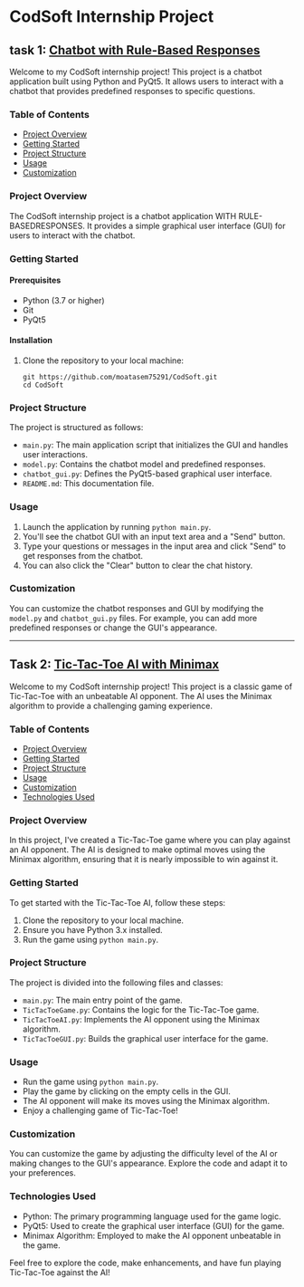 # CodSoft Internship Project

## task 1: [Chatbot with Rule-Based Responses](https://github.com/moatasem75291/CodSoft/tree/main/CHATBOT%20WITH%20RULE-BASEDRESPONSES)

Welcome to my CodSoft internship project! This project is a chatbot application built using Python and PyQt5. It allows users to interact with a chatbot that provides predefined responses to specific questions.

### Table of Contents

- [Project Overview](#project-overview)
- [Getting Started](#getting-started)
- [Project Structure](#project-structure)
- [Usage](#usage)
- [Customization](#customization)

### Project Overview

The CodSoft internship project is a chatbot application WITH RULE-BASEDRESPONSES. It provides a simple graphical user interface (GUI) for users to interact with the chatbot.

### Getting Started

#### Prerequisites

- Python (3.7 or higher)
- Git
- PyQt5

#### Installation

1. Clone the repository to your local machine:

   ```shell
   git https://github.com/moatasem75291/CodSoft.git
   cd CodSoft
   ```

### Project Structure

The project is structured as follows:

- `main.py`: The main application script that initializes the GUI and handles user interactions.
- `model.py`: Contains the chatbot model and predefined responses.
- `chatbot_gui.py`: Defines the PyQt5-based graphical user interface.
- `README.md`: This documentation file.

### Usage

1. Launch the application by running `python main.py`.
2. You'll see the chatbot GUI with an input text area and a "Send" button.
3. Type your questions or messages in the input area and click "Send" to get responses from the chatbot.
4. You can also click the "Clear" button to clear the chat history.

### Customization

You can customize the chatbot responses and GUI by modifying the `model.py` and `chatbot_gui.py` files. For example, you can add more predefined responses or change the GUI's appearance.

---

## Task 2: [Tic-Tac-Toe AI with Minimax]()

Welcome to my CodSoft internship project! This project is a classic game of Tic-Tac-Toe with an unbeatable AI opponent. The AI uses the Minimax algorithm to provide a challenging gaming experience.

### Table of Contents

- [Project Overview](#project-overview)
- [Getting Started](#getting-started)
- [Project Structure](#project-structure)
- [Usage](#usage)
- [Customization](#customization)
- [Technologies Used](#technologies-used)

### Project Overview

In this project, I've created a Tic-Tac-Toe game where you can play against an AI opponent. The AI is designed to make optimal moves using the Minimax algorithm, ensuring that it is nearly impossible to win against it.

### Getting Started

To get started with the Tic-Tac-Toe AI, follow these steps:

1. Clone the repository to your local machine.
2. Ensure you have Python 3.x installed.
3. Run the game using `python main.py`.

### Project Structure

The project is divided into the following files and classes:

- `main.py`: The main entry point of the game.
- `TicTacToeGame.py`: Contains the logic for the Tic-Tac-Toe game.
- `TicTacToeAI.py`: Implements the AI opponent using the Minimax algorithm.
- `TicTacToeGUI.py`: Builds the graphical user interface for the game.

### Usage

- Run the game using `python main.py`.
- Play the game by clicking on the empty cells in the GUI.
- The AI opponent will make its moves using the Minimax algorithm.
- Enjoy a challenging game of Tic-Tac-Toe!

### Customization

You can customize the game by adjusting the difficulty level of the AI or making changes to the GUI's appearance. Explore the code and adapt it to your preferences.

### Technologies Used

- Python: The primary programming language used for the game logic.
- PyQt5: Used to create the graphical user interface (GUI) for the game.
- Minimax Algorithm: Employed to make the AI opponent unbeatable in the game.

Feel free to explore the code, make enhancements, and have fun playing Tic-Tac-Toe against the AI!
